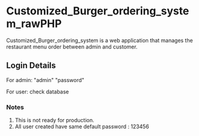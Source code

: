 # Customized_Burger_ordering_system_rawPHP
Customized_Burger_ordering_system is a web application that manages the restaurant menu order between admin and customer.

## Login Details
For admin:
"admin"
"password"

For user:
check database




### Notes
1. This is not ready for production.
2. All user created have same default password : 123456